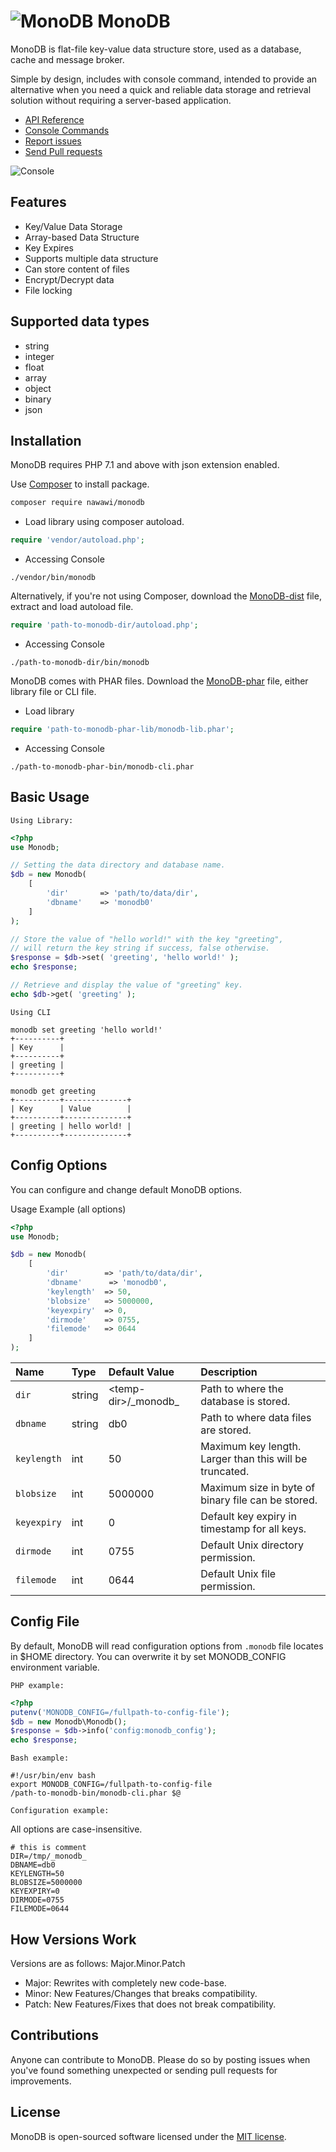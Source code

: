 
# ![MonoDB](https://static.monodb.io/logo-150x150.svg) MonoDB

MonoDB is flat-file key-value data structure store, used as a database, cache and message broker. 

Simple by design, includes with console command, intended to provide an alternative when you need a quick and reliable data storage and retrieval solution without requiring a server-based application.

- [API Reference](https://github.com/nawawi/MonoDB/wiki/Base-Methods)
- [Console Commands](https://github.com/nawawi/MonoDB/wiki/Command-Set)
- [Report issues](https://github.com/nawawi/MonoDB/issues)
- [Send Pull requests](https://github.com/nawawi/MonoDB/pulls)

![Console](https://static.monodb.io/console.jpg)

## Features

- Key/Value Data Storage
- Array-based Data Structure
- Key Expires
- Supports multiple data structure
- Can store content of files
- Encrypt/Decrypt data
- File locking


## Supported data types

- string
- integer
- float
- array
- object
- binary
- json


## Installation

MonoDB requires PHP 7.1 and above with json extension enabled.

Use [Composer](http://getcomposer.org/) to install package.

```sh
composer require nawawi/monodb
```
- Load library using composer autoload.
```php
require 'vendor/autoload.php';
```
- Accessing Console
```
./vendor/bin/monodb
```

Alternatively, if you're not using Composer, download the [MonoDB-dist](https://github.com/nawawi/MonoDB/releases/) file, extract and load autoload file.

```php
require 'path-to-monodb-dir/autoload.php';
```
- Accessing Console
```
./path-to-monodb-dir/bin/monodb
```

MonoDB comes with PHAR files. Download the [MonoDB-phar](https://github.com/nawawi/MonoDB/releases/) file, either library file or CLI file.

- Load library
```php
require 'path-to-monodb-phar-lib/monodb-lib.phar';
```
- Accessing Console
```
./path-to-monodb-phar-bin/monodb-cli.phar
```

## Basic Usage

`Using Library:`
```php
<?php
use Monodb;

// Setting the data directory and database name.
$db = new Monodb(
    [
        'dir'       => 'path/to/data/dir',
        'dbname'    => 'monodb0'
    ]
);

// Store the value of "hello world!" with the key "greeting",
// will return the key string if success, false otherwise.
$response = $db->set( 'greeting', 'hello world!' );
echo $response;

// Retrieve and display the value of "greeting" key.
echo $db->get( 'greeting' );
```

`Using CLI`
  
```
monodb set greeting 'hello world!'
+----------+
| Key      |
+----------+
| greeting |
+----------+
```

```
monodb get greeting
+----------+--------------+
| Key      | Value        |
+----------+--------------+
| greeting | hello world! |
+----------+--------------+
```


## Config Options

You can configure and change default MonoDB options.

Usage Example (all options)

```php
<?php
use Monodb;

$db = new Monodb(
    [
     	'dir'        => 'path/to/data/dir',
        'dbname'      => 'monodb0',
        'keylength'  => 50,
        'blobsize'   => 5000000,
        'keyexpiry'  => 0,
        'dirmode'    => 0755,
        'filemode'   => 0644
    ]
);

```

Name|Type|Default Value|Description
:---|:---|:---|:---
`dir`|string|<temp-dir\>/\_monodb\_|Path to where the database is stored.
`dbname`|string|db0|Path to where data files are stored.
`keylength`|int|50|Maximum key length. Larger than this will be truncated.
`blobsize`|int|5000000|Maximum size in byte of binary file can be stored.
`keyexpiry`|int|0|Default key expiry in timestamp for all keys.
`dirmode`|int|0755|Default Unix directory permission.
`filemode`|int|0644|Default Unix file permission.


## Config File
By default, MonoDB will read configuration options from `.monodb` file locates in $HOME directory. You can overwrite it by set MONODB_CONFIG environment variable.

`PHP example:`
```php
<?php
putenv('MONODB_CONFIG=/fullpath-to-config-file');
$db = new Monodb\Monodb();
$response = $db->info('config:monodb_config');
echo $response;
```

`Bash example:`
```
#!/usr/bin/env bash
export MONODB_CONFIG=/fullpath-to-config-file
/path-to-monodb-bin/monodb-cli.phar $@
```

`Configuration example:`

All options are case-insensitive.

```
# this is comment
DIR=/tmp/_monodb_
DBNAME=db0
KEYLENGTH=50
BLOBSIZE=5000000
KEYEXPIRY=0
DIRMODE=0755
FILEMODE=0644
```

## How Versions Work

Versions are as follows: Major.Minor.Patch

* Major: Rewrites with completely new code-base.
* Minor: New Features/Changes that breaks compatibility.
* Patch: New Features/Fixes that does not break compatibility.


## Contributions

Anyone can contribute to MonoDB. Please do so by posting issues when you've found something unexpected or sending pull requests for improvements.


## License

MonoDB is open-sourced software licensed under the [MIT license](https://opensource.org/licenses/MIT).
